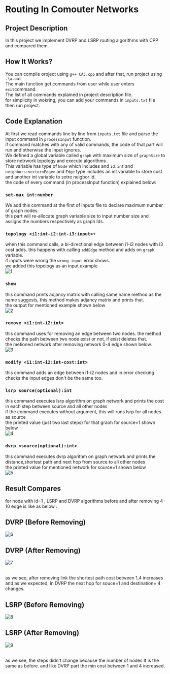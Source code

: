 # Routing In Comouter Networks
## Project Description
In this project we implement DVRP and LSRP routing algorithms with CPP and compared them. 
 
## How It Works?
You can compile oroject using `g++ CA3.cpp` and after that, run project using `.\a.out` <br> 
The main function get commands from user while user enters `exit`command. <br>
The list of all commands explained in project description file.<br> 
for simplicity in wokring, you can add your commands in `inputs.txt` file then run project.<br>

## Code Explanation
At first we read commands line by line from `inputs.txt` file and parse the input command in `processInput` function.<br>
if command matches with any of valid commands, the code of that part will run and otherwise the input ignores.<br>
We defined a global variable called `graph` with maximum size of `graphSize` to store netrwork topology and execute algorithms .<br>
This variable has type of `Node` which includes and `id:int` and `neighbors:vector<Edge>` and `Edge` type includes an int variable to store cost and another int variable to sotre neigbor id.<br>
the code of every command (in processInput function) explained below:
### `set-max int:number`
We add this command at the first of inputs file to declare maximum number of graph nodes.<br>
this part will re-allocate graph variable size to input number size and assigns the numbers respectively as graph Ids. 
### `topology <i1:int-i2:int-i3:input>+`
when this command calls, a bi-directional edge between i1-i2 nodes with i3 cost adds. this happens with calling `addEdge` method and adds on `graph` variable. <br>
if inputs were wrong the `wrong input` error shows.<br>
we added this topology as an input example <br>
![1](https://github.com/Mohammad-6pari/RoutingComputerNetworks/assets/122674773/cceef258-cc36-45e4-8672-03614c78b778)

### `show`
this command prints adjancy matrix with calling same name method.as the name suggests, this method makes adjancy matrix and prints that.<br>
the output for mentioned example shown below<br>
![2](https://github.com/Mohammad-6pari/RoutingComputerNetworks/assets/122674773/9c2dffe3-1721-41a7-9f3d-5a1d0a1fe3d8)

### `remove <i1:int-i2:int>`
this command uses for removing an edge between two nodes. the method checks the path between two node exist or not, if exist deletes that.<br>
the metioned network after removing network 0-4 edge shown below.<br>
![3](https://github.com/Mohammad-6pari/RoutingComputerNetworks/assets/122674773/bbfb746f-a3b4-4e78-8873-93b3cf57decd)
 
 ### `modify <i1:int-i2:int-cost:int>`
 this command adds an edge between i1-i2 nodes and in error checking checks the input edges don't be the same too.<br>
 
 ### `lsrp source(optional):int`
this command executes lsrp algorithm on graph network and prints the cost in each step between source and all other nodes<br>
if the command executes without argument, this will runs lsrp for all nodes as source<br>
the printed value (just two last steps) for that graoh for source=1 shown below<br>
![4](https://github.com/Mohammad-6pari/RoutingComputerNetworks/assets/122674773/ec11ec4c-d6b1-4efe-addc-904d6b098f62)

### `dvrp <source(optional):int>`
this command executes dvrp algorithm on graph network and prints the distance,shortest path and next hop from source to all other nodes<br>
the printed value for mentioned network for source=1 shown below<br>
![5](https://github.com/Mohammad-6pari/RoutingComputerNetworks/assets/122674773/50a1c72d-1207-40ba-9e70-00e5b7db8a3c)

## Result Compares
for node with id=1 , LSRP and DVRP algorithms before and after removing 4-10 edge is like as below :

## DVRP (Before Removing)
![6](https://github.com/Mohammad-6pari/RoutingComputerNetworks/assets/122674773/80d0739b-d1a5-47ca-a958-471b23279b1e)
<br>

## DVRP (After Removing)
![7](https://github.com/Mohammad-6pari/RoutingComputerNetworks/assets/122674773/bd4b4d71-281b-4590-b54f-69c6eafeb1f2)

<br>
as we see, after removing link the shortest path cost between 1,4 increases and as we expected, in DVRP the next hop for souce=1 and destination= 4 changes.  

## LSRP (Before Removing)
![8](https://github.com/Mohammad-6pari/RoutingComputerNetworks/assets/122674773/b94cdd47-7f46-46fb-a892-235a8bd6abf0)
<br>

## LSRP (After Removing)
![9](https://github.com/Mohammad-6pari/RoutingComputerNetworks/assets/122674773/0382ad60-4d05-47b5-9a16-e11eaf858c25)

<br>
as we see, the steps didn't change because the number of nodes It is the same as before. and like DVRP part the min cost between 1 and 4 increased.
